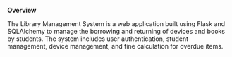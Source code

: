 **Overview**

The Library Management System is a web application built using Flask and SQLAlchemy to manage the borrowing and returning of devices and books by students. The system includes user authentication, student management, device management, and fine calculation for overdue items.
